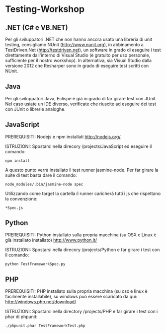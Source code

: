 Testing-Workshop
================

.NET (C# e VB.NET)
----------

Per gli sviluppatori .NET che non hanno ancora usato una libreria di unit testing, consigliamo NUnit (http://www.nunit.org), in abbinamento a TestDriven.Net (http://testdriven.net), un software in grado di eseguire i test direttamente dall'interno di Visual Studio (è gratuito per uso personale, sufficiente per il nostro workshop).
In alternativa, sia Visual Studio dalla versione 2012 che Resharper sono in grado di eseguire test scritti con NUnit.

Java
----------

Per gli sviluppatori Java, Eclispe è già in grado di far girare test con JUnit. Nel caso usiate un IDE diverso, verificate che riuscite ad eseguire dei test con JUnit o librerie analoghe.

JavaScript
----------

PREREQUISITI:
Nodejs e npm installati http://nodejs.org/

ISTRUZIONI:
Spostarsi nella direcory /projects/JavaScript ed eseguire il comando:

	npm install

A questo punto verrà installato il test runner jasmine-node. Per far girare la suite di test basta dare il comando:

	node_modules/.bin/jasmine-node spec

Utilizzando come target la cartella il runner caricherà tutti i js che rispettano la convenzione:

	*Spec.js

Python
------

PREREQUISITI:
Python installato sulla propria macchina (su OSX e Linux è già installato installato) http://www.python.it/

ISTRUZIONI:
Spostarsi nella direcory /projects/Python e far girare i test con il comando:

	python TestFrameworkSpec.py

PHP
---

PREREQUISITI:
PHP installato sulla propria macchina (su osx e linux è facilmente installabile), su windows può essere scaricato da qui: http://windows.php.net/download/

ISTRUZIONI:
Spostarsi nella directory /projects/PHP e far girare i test con i phar di phpunit:

	./phpunit.phar TestFrameworkTest.php
